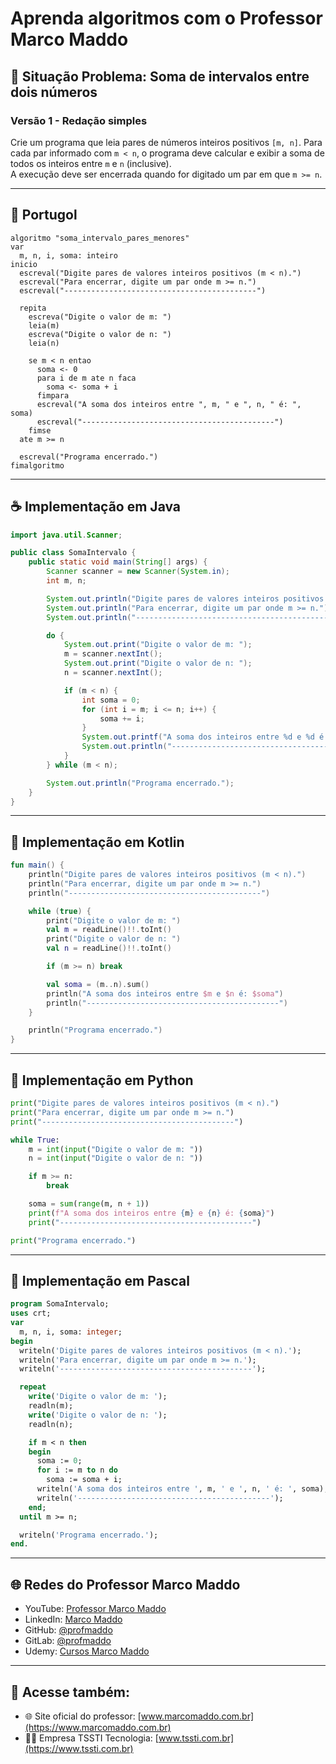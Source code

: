 # Aprenda algoritmos com o Professor Marco Maddo

## 🧠 Situação Problema: Soma de intervalos entre dois números

### Versão 1 - Redação simples
Crie um programa que leia pares de números inteiros positivos `[m, n]`. Para cada par informado com `m < n`, o programa deve calcular e exibir a soma de todos os inteiros entre `m` e `n` (inclusive).  
A execução deve ser encerrada quando for digitado um par em que `m >= n`.

---

## 💬 Portugol

```portugol
algoritmo "soma_intervalo_pares_menores"
var
  m, n, i, soma: inteiro
inicio
  escreval("Digite pares de valores inteiros positivos (m < n).")
  escreval("Para encerrar, digite um par onde m >= n.")
  escreval("-------------------------------------------")

  repita
    escreva("Digite o valor de m: ")
    leia(m)
    escreva("Digite o valor de n: ")
    leia(n)

    se m < n entao
      soma <- 0
      para i de m ate n faca
        soma <- soma + i
      fimpara
      escreval("A soma dos inteiros entre ", m, " e ", n, " é: ", soma)
      escreval("-------------------------------------------")
    fimse
  ate m >= n

  escreval("Programa encerrado.")
fimalgoritmo
```

---

## ☕ Implementação em Java

```java
import java.util.Scanner;

public class SomaIntervalo {
    public static void main(String[] args) {
        Scanner scanner = new Scanner(System.in);
        int m, n;

        System.out.println("Digite pares de valores inteiros positivos (m < n).");
        System.out.println("Para encerrar, digite um par onde m >= n.");
        System.out.println("-------------------------------------------");

        do {
            System.out.print("Digite o valor de m: ");
            m = scanner.nextInt();
            System.out.print("Digite o valor de n: ");
            n = scanner.nextInt();

            if (m < n) {
                int soma = 0;
                for (int i = m; i <= n; i++) {
                    soma += i;
                }
                System.out.printf("A soma dos inteiros entre %d e %d é: %d%n", m, n, soma);
                System.out.println("-------------------------------------------");
            }
        } while (m < n);

        System.out.println("Programa encerrado.");
    }
}
```

---

## 💙 Implementação em Kotlin

```kotlin
fun main() {
    println("Digite pares de valores inteiros positivos (m < n).")
    println("Para encerrar, digite um par onde m >= n.")
    println("-------------------------------------------")

    while (true) {
        print("Digite o valor de m: ")
        val m = readLine()!!.toInt()
        print("Digite o valor de n: ")
        val n = readLine()!!.toInt()

        if (m >= n) break

        val soma = (m..n).sum()
        println("A soma dos inteiros entre $m e $n é: $soma")
        println("-------------------------------------------")
    }

    println("Programa encerrado.")
}
```

---

## 🐍 Implementação em Python

```python
print("Digite pares de valores inteiros positivos (m < n).")
print("Para encerrar, digite um par onde m >= n.")
print("-------------------------------------------")

while True:
    m = int(input("Digite o valor de m: "))
    n = int(input("Digite o valor de n: "))

    if m >= n:
        break

    soma = sum(range(m, n + 1))
    print(f"A soma dos inteiros entre {m} e {n} é: {soma}")
    print("-------------------------------------------")

print("Programa encerrado.")
```

---

## 🧙 Implementação em Pascal

```pascal
program SomaIntervalo;
uses crt;
var
  m, n, i, soma: integer;
begin
  writeln('Digite pares de valores inteiros positivos (m < n).');
  writeln('Para encerrar, digite um par onde m >= n.');
  writeln('-------------------------------------------');

  repeat
    write('Digite o valor de m: ');
    readln(m);
    write('Digite o valor de n: ');
    readln(n);

    if m < n then
    begin
      soma := 0;
      for i := m to n do
        soma := soma + i;
      writeln('A soma dos inteiros entre ', m, ' e ', n, ' é: ', soma);
      writeln('-------------------------------------------');
    end;
  until m >= n;

  writeln('Programa encerrado.');
end.
```

---

## 🌐 Redes do Professor Marco Maddo

- YouTube: [Professor Marco Maddo](https://www.youtube.com/@ProfessorMarcoMaddo)
- LinkedIn: [Marco Maddo](https://www.linkedin.com/in/marcomaddo/)
- GitHub: [@profmaddo](https://github.com/profmaddo)
- GitLab: [@profmaddo](https://gitlab.com/profmaddo)
- Udemy: [Cursos Marco Maddo](https://www.udemy.com/user/marcomaddo/)

---

## 🚀 Acesse também:

- 🌐 Site oficial do professor: [www.marcomaddo.com.br](https://www.marcomaddo.com.br)
- 🧑‍💼 Empresa TSSTI Tecnologia: [www.tssti.com.br](https://www.tssti.com.br)
